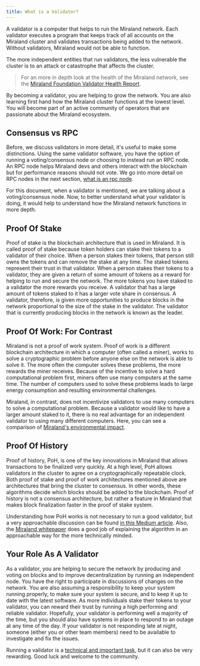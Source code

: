 ```yaml
---
title: What is a Validator?
---
```


A validator is a computer that helps to run the Miraland network. Each validator executes a program that keeps track of all accounts on the Miraland cluster and validates transactions being added to the network. Without validators, Miraland would not be able to function.

The more independent entities that run validators, the less vulnerable the cluster is to an attack or catastrophe that affects the cluster.

> For an more in depth look at the health of the Miraland network, see the [Miraland Foundation Validator Health Report](https://miraland.top/news/validator-health-report-march-2023).

By becoming a validator, you are helping to grow the network. You are also learning first hand how the Miraland cluster functions at the lowest level. You will become part of an active community of operators that are passionate about the Miraland ecosystem.

## Consensus vs RPC

Before, we discuss validators in more detail, it's useful to make some distinctions. Using the same validator software, you have the option of running a voting/consensus node or choosing to instead run an RPC node. An RPC node helps Miraland devs and others interact with the blockchain but for performance reasons should not vote. We go into more detail on RPC nodes in the next section, [what is an rpc node](./what-is-an-rpc-node.md).

For this document, when a validator is mentioned, we are talking about a voting/consensus node. Now, to better understand what your validator is doing, it would help to understand how the Miraland network functions in more depth.

## Proof Of Stake

Proof of stake is the blockchain architecture that is used in Miraland. It is called proof of stake because token holders can stake their tokens to a validator of their choice. When a person stakes their tokens, that person still owns the tokens and can remove the stake at any time. The staked tokens represent their trust in that validator. When a person stakes their tokens to a validator, they are given a return of some amount of tokens as a reward for helping to run and secure the network. The more tokens you have staked to a validator the more rewards you receive. A validator that has a large amount of tokens staked to it has a larger vote share in consensus. A validator, therefore, is given more opportunities to produce blocks in the network proportional to the size of the stake in the validator. The validator that is currently producing blocks in the network is known as the leader.

## Proof Of Work: For Contrast

Miraland is not a proof of work system. Proof of work is a different blockchain architecture in which a computer (often called a miner), works to solve a cryptographic problem before anyone else on the network is able to solve it. The more often the computer solves these problems, the more rewards the miner receives. Because of the incentive to solve a hard computational problem first, miners often use many computers at the same time. The number of computers used to solve these problems leads to large energy consumption and resulting environmental challenges.

Miraland, in contrast, does not incentivize validators to use many computers to solve a computational problem. Because a validator would like to have a larger amount staked to it, there is no real advantage for an independent validator to using many different computers. Here, you can see a comparison of [Miraland's environmental impact](https://miraland.top/news/miraland-energy-usage-report-november-2021).

## Proof Of History

Proof of history, PoH, is one of the key innovations in Miraland that allows transactions to be finalized very quickly. At a high level, PoH allows validators in the cluster to agree on a cryptographically repeatable clock. Both proof of stake and proof of work architectures mentioned above are architectures that bring the cluster to consensus. In other words, these algorithms decide which blocks should be added to the blockchain. Proof of history is not a consensus architecture, but rather a feature in Miraland that makes block finalization faster in the proof of stake system.

Understanding how PoH works is not necessary to run a good validator, but a very approachable discussion can be found [in this Medium article](https://medium.com/miraland-labs/proof-of-history-explained-by-a-water-clock-e682183417b8). Also, the [Miraland whitepaper](https://miraland.top/miraland-whitepaper.pdf) does a good job of explaining the algorithm in an approachable way for the more technically minded.

## Your Role As A Validator

As a validator, you are helping to secure the network by producing and voting on blocks and to improve decentralization by running an independent node. You have the right to participate in discussions of changes on the network. You are also assuming a responsibility to keep your system running properly, to make sure your system is secure, and to keep it up to date with the latest software. As more individuals stake their tokens to your validator, you can reward their trust by running a high performing and reliable validator. Hopefully, your validator is performing well a majority of the time, but you should also have systems in place to respond to an outage at any time of the day. If your validator is not responding late at night, someone (either you or other team members) need to be available to investigate and fix the issues.

Running a validator is a [technical and important task](./validator-prerequisites.md), but it can also be very rewarding. Good luck and welcome to the community.